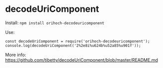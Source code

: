 decodeUriComponent
==========

Install: `npm install orihoch-decodeuricomponent`

Use:

```
const decodeUriComponent = require('orihoch-decodeuricomponent');
console.log(decodeUriComponent('2%2e8i%u624b%u52a85%u901f'));
```

More info: https://github.com/tibetty/decodeUriComponent/blob/master/README.md
